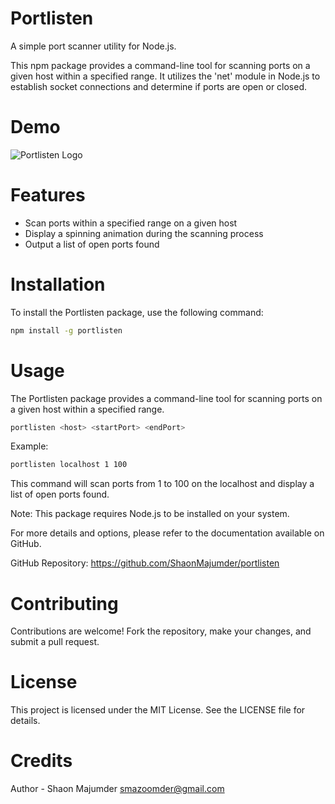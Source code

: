 # Portlisten
A simple port scanner utility for Node.js.

This npm package provides a command-line tool for scanning ports on a given host within a specified range. It utilizes the 'net' module in Node.js to establish socket connections and determine if ports are open or closed.

# Demo 
![Portlisten Logo](https://github.com/ShaonMajumder/image-gallery-uploader/blob/HEAD/demo.gif)

# Features
- Scan ports within a specified range on a given host
- Display a spinning animation during the scanning process
- Output a list of open ports found

# Installation
To install the Portlisten package, use the following command:
```bash
npm install -g portlisten
```

# Usage
The Portlisten package provides a command-line tool for scanning ports on a given host within a specified range.

```bash
portlisten <host> <startPort> <endPort>
```

Example:
```bash
portlisten localhost 1 100
```

This command will scan ports from 1 to 100 on the localhost and display a list of open ports found.

Note: This package requires Node.js to be installed on your system.

For more details and options, please refer to the documentation available on GitHub.

GitHub Repository: https://github.com/ShaonMajumder/portlisten

# Contributing
Contributions are welcome! Fork the repository, make your changes, and submit a pull request.

# License
This project is licensed under the MIT License. See the LICENSE file for details.

# Credits
Author - Shaon Majumder <smazoomder@gmail.com>